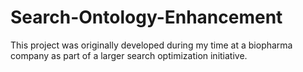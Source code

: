 # Search-Ontology-Enhancement
This project was originally developed during my time at a biopharma company as part of a larger search optimization initiative.
